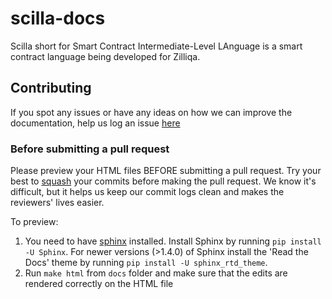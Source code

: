 # scilla-docs

Scilla short for Smart Contract Intermediate-Level LAnguage is a smart contract
language being developed for Zilliqa. 


## Contributing

If you spot any issues or have any ideas on how we can improve the documentation, help us log an issue [here](https://github.com/Zilliqa/scilla-docs/issues)

### Before submitting a pull request

Please preview your HTML files BEFORE submitting a pull request. Try your best to [squash](https://blog.github.com/2016-04-01-squash-your-commits/) your commits before making the pull request. We know it's difficult, but it helps us keep our commit logs clean and makes the reviewers' lives easier.

To preview:
1. You need to have [sphinx](http://www.sphinx-doc.org/en/master/) installed. Install Sphinx by running `pip install -U Sphinx`.
   For newer versions (>1.4.0) of Sphinx install the 'Read the Docs' theme by running `pip install -U sphinx_rtd_theme`.
2. Run `make html` from `docs` folder and make sure that the edits are rendered correctly on the HTML file
